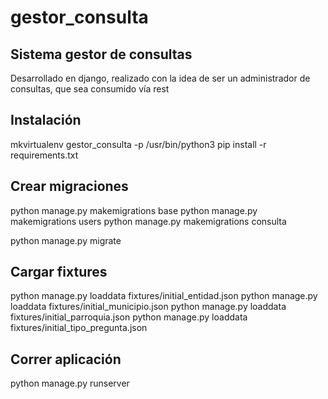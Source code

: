 # gestor_consulta

## Sistema gestor de consultas

Desarrollado en django, realizado con la idea de ser un administrador de consultas, que sea consumido vía rest

## Instalación

  mkvirtualenv gestor_consulta -p /usr/bin/python3
  pip install -r requirements.txt

## Crear migraciones

  python manage.py makemigrations base
  python manage.py makemigrations users
  python manage.py makemigrations consulta

  python manage.py migrate

## Cargar fixtures

  python manage.py loaddata fixtures/initial_entidad.json
  python manage.py loaddata fixtures/initial_municipio.json
  python manage.py loaddata fixtures/initial_parroquia.json
  python manage.py loaddata fixtures/initial_tipo_pregunta.json

## Correr aplicación

  python manage.py runserver
